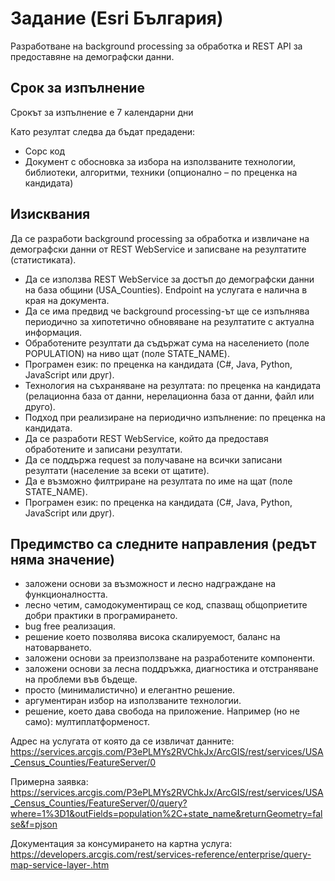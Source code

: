 # Задание (Esri България)

Разработване на background processing за обработка и REST API за предоставяне на демографски данни.

## Срок за изпълнение
Срокът за изпълнение е 7 календарни дни

Като резултат следва да бъдат предадени:

* Сорс код
* Документ с обосновка за избора на използваните технологии, библиотеки, алгоритми, техники (опционално – по преценка на кандидата)

## Изисквания

Да се разработи background processing за обработка и извличане на демографски данни от REST WebService и записване на резултатите (статистиката).

* Да се използва REST WebService за достъп до демографски данни на база общини (USA_Counties). Endpoint на услугата е налична в края на документа.
* Да се има предвид че background processing-ът ще се изпълнява периодично за хипотетично обновяване на резултатите с актуална информация.
* Обработените резултати да съдържат сума на населението (поле POPULATION) на ниво щат (поле STATE_NAME).
* Програмен език: по преценка на кандидата (C#, Java, Python, JavaScript или друг).
* Технология на съхраняване на резултата: по преценка на кандидата (релационна база от данни, нерелационна база от данни, файл или друго).
* Подход при реализиране на периодично изпълнение: по преценка на кандидата.
* Да се разработи REST WebService, който да предоставя обработените и записани резултати.
* Да се поддържа request за получаване на всички записани резултати (население за всеки от щатите).
* Да е възможно филтриране на резултата по име на щат (поле STATE_NAME).
* Програмен език: по преценка на кандидата (C#, Java, Python, JavaScript или друг).

## Предимство са следните направления (редът няма значение)

* заложени основи за възможност и лесно надграждане на функционалността.
* лесно четим, самодокументиращ се код, спазващ общоприетите добри практики в програмирането.
* bug free реализация.
* решение което позволява висока скалируемост, баланс на натоварването. 
* заложени основи за преизползване на разработените компоненти.
* заложени основи за лесна поддръжка, диагностика и отстраняване на проблеми във бъдеще.
* просто (минималистично) и елегантно решение.
* аргументиран избор на използваните технологии.
* решение, което дава свобода на приложение. Например (но не само): мултиплатформеност.

Адрес на услугата от която да се извличат данните:  
https://services.arcgis.com/P3ePLMYs2RVChkJx/ArcGIS/rest/services/USA_Census_Counties/FeatureServer/0

Примерна заявка:  
https://services.arcgis.com/P3ePLMYs2RVChkJx/ArcGIS/rest/services/USA_Census_Counties/FeatureServer/0/query?where=1%3D1&outFields=population%2C+state_name&returnGeometry=false&f=pjson

Документация за консумирането на картна услуга:  
https://developers.arcgis.com/rest/services-reference/enterprise/query-map-service-layer-.htm


